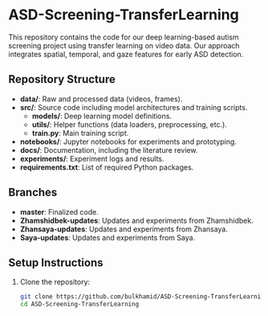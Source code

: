 # ASD-Screening-TransferLearning

This repository contains the code for our deep learning-based autism screening project using transfer learning on video data. Our approach integrates spatial, temporal, and gaze features for early ASD detection.

## Repository Structure

- **data/**: Raw and processed data (videos, frames).
- **src/**: Source code including model architectures and training scripts.
    - **models/**: Deep learning model definitions.
    - **utils/**: Helper functions (data loaders, preprocessing, etc.).
    - **train.py**: Main training script.
- **notebooks/**: Jupyter notebooks for experiments and prototyping.
- **docs/**: Documentation, including the literature review.
- **experiments/**: Experiment logs and results.
- **requirements.txt**: List of required Python packages.

## Branches

- **master**: Finalized code.
- **Zhamshidbek-updates**: Updates and experiments from Zhamshidbek.
- **Zhansaya-updates**: Updates and experiments from Zhansaya.
- **Saya-updates**: Updates and experiments from Saya.

## Setup Instructions

1. Clone the repository:
   ```bash
   git clone https://github.com/bulkhamid/ASD-Screening-TransferLearning.git
   cd ASD-Screening-TransferLearning
